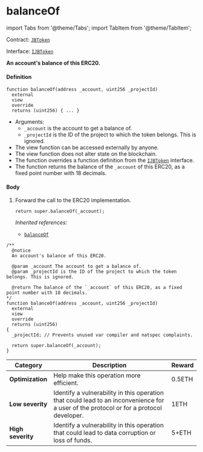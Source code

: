 # balanceOf

import Tabs from '@theme/Tabs';
import TabItem from '@theme/TabItem';

Contract: [`JBToken`](/protocol/api/contracts/jbtoken/README.md)​‌

Interface: [`IJBToken`](/protocol/api/interfaces/ijbtoken.md)

<Tabs>
<TabItem value="Step by step" label="Step by step">

**An account's balance of this ERC20.**

#### Definition

```
function balanceOf(address _account, uint256 _projectId) 
  external 
  view 
  override 
  returns (uint256) { ... }
```

* Arguments:
  * `_account` is the account to get a balance of.
  * `_projectId` is the ID of the project to which the token belongs. This is ignored.
* The view function can be accessed externally by anyone.
* The view function does not alter state on the blockchain.
* The function overrides a function definition from the [`IJBToken`](/protocol/api/interfaces/ijbtoken.md) interface.
* The function returns the balance of the `_account` of this ERC20, as a fixed point number with 18 decimals.

#### Body

1.  Forward the call to the ERC20 implementation.

    ```
    return super.balanceOf(_account);
    ```

    _Inherited references:_

    * [`balanceOf`](https://docs.openzeppelin.com/contracts/4.x/api/token/erc20#IERC20-balanceOf-address-)

</TabItem>

<TabItem value="Code" label="Code">

```
/** 
  @notice
  An account's balance of this ERC20.

  @param _account The account to get a balance of.
  @param _projectId is the ID of the project to which the token belongs. This is ignored.

  @return The balance of the `_account` of this ERC20, as a fixed point number with 18 decimals.
*/
function balanceOf(address _account, uint256 _projectId) 
  external 
  view 
  override 
  returns (uint256) 
{
  _projectId; // Prevents unused var compiler and natspec complaints.

  return super.balanceOf(_account);
}
```

</TabItem>

<TabItem value="Bug bounty" label="Bug bounty">

| Category          | Description                                                                                                                            | Reward |
| ----------------- | -------------------------------------------------------------------------------------------------------------------------------------- | ------ |
| **Optimization**  | Help make this operation more efficient.                                                                                               | 0.5ETH |
| **Low severity**  | Identify a vulnerability in this operation that could lead to an inconvenience for a user of the protocol or for a protocol developer. | 1ETH   |
| **High severity** | Identify a vulnerability in this operation that could lead to data corruption or loss of funds.                                        | 5+ETH  |

</TabItem>
</Tabs>

